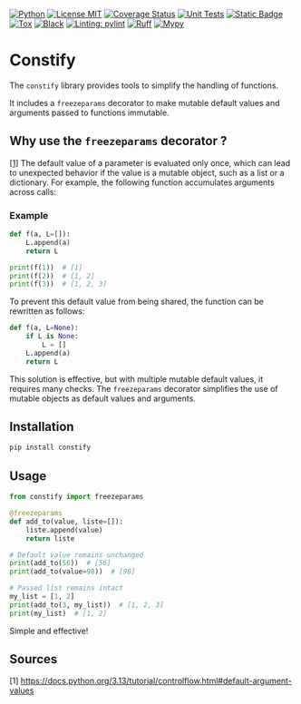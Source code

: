 [![Python](https://img.shields.io/badge/Python-3.9%7C3.10%7C3.11%7C3.12%7C3.13-%233776AB?style=flat&logo=python&logoColor=%23FFD43B
)](https://www.python.org/)
[![License MIT](https://img.shields.io/badge/License-MIT-%234FC08D?style=flat)](https://choosealicense.com/licenses/mit/)
[![Coverage Status](https://coveralls.io/repos/github/yazernin10x/constify/badge.svg?branch=main)](https://coveralls.io/github/yazernin10x/constify?branch=main)
[![Unit Tests](https://github.com/yazernin10x/constify/actions/workflows/test.yml/badge.svg)](https://github.com/yazernin10x/constify/actions/workflows/test.yml)
[![Static Badge](https://img.shields.io/badge/Setuptools-Packaged-%23FFD242?style=flat)](https://setuptools.pypa.io/en/latest/setuptools.html)
[![Tox](https://img.shields.io/badge/Tox-Passing-%238ACA3E?style=flat)](https://tox.wiki/en/latest/config.html)
[![Black](https://img.shields.io/badge/Black-Code%20style-black?style=flat)](https://github.com/psf/black)
[![Linting: pylint](https://img.shields.io/badge/Pylint-Linting-yellowgreen)](https://github.com/pylint-dev/pylint)
[![Ruff](https://img.shields.io/endpoint?url=https://raw.githubusercontent.com/astral-sh/ruff/main/assets/badge/v2.json)](https://github.com/astral-sh/ruff)
[![Mypy](https://img.shields.io/badge/MyPy-Checked-%232A6ACB)](https://mypy-lang.org/)

# Constify

The `constify` library provides tools to simplify the handling of functions.

It includes a `freezeparams` decorator to make mutable default values and arguments passed to functions immutable.


## Why use the `freezeparams` decorator ?

[[1]](#sources) The default value of a parameter is evaluated only once, which can lead to unexpected behavior if the value is a mutable object, such as a list or a dictionary. For example, the following function accumulates arguments across calls:

### Example
```python
def f(a, L=[]):
    L.append(a)
    return L

print(f(1))  # [1]
print(f(2))  # [1, 2]
print(f(3))  # [1, 2, 3]
```

To prevent this default value from being shared, the function can be rewritten as follows:

```python
def f(a, L=None):
    if L is None:
        L = []
    L.append(a)
    return L
```

This solution is effective, but with multiple mutable default values, it requires many checks. The `freezeparams` decorator simplifies the use of mutable objects as default values and arguments.

## Installation

```bash
pip install constify
```

## Usage

```python
from constify import freezeparams

@freezeparams
def add_to(value, liste=[]):
    liste.append(value)
    return liste

# Default value remains unchanged
print(add_to(56))  # [56]
print(add_to(value=98))  # [98]

# Passed list remains intact
my_list = [1, 2]
print(add_to(3, my_list))  # [1, 2, 3]
print(my_list)  # [1, 2]
```

Simple and effective!

## Sources

[1] https://docs.python.org/3.13/tutorial/controlflow.html#default-argument-values

